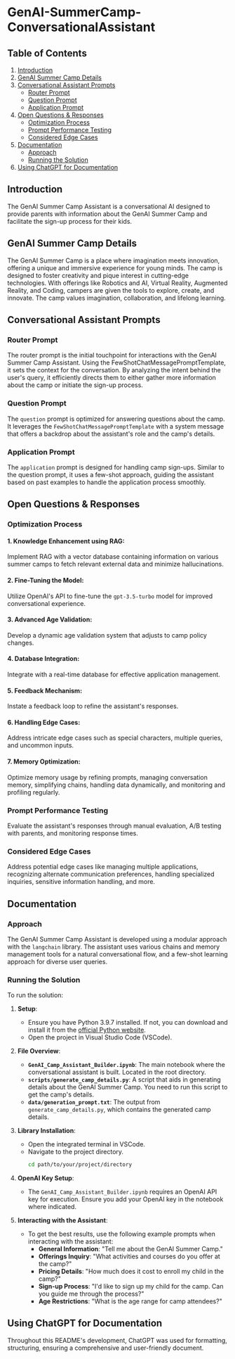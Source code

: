# GenAI-SummerCamp-ConversationalAssistant

## Table of Contents
1. [Introduction](#introduction)
2. [GenAI Summer Camp Details](#genai-summer-camp-details)
3. [Conversational Assistant Prompts](#conversational-assistant-prompts)
   - [Router Prompt](#router-prompt)
   - [Question Prompt](#question-prompt)
   - [Application Prompt](#application-prompt)
4. [Open Questions & Responses](#open-questions--responses)
   - [Optimization Process](#optimization-process)
   - [Prompt Performance Testing](#prompt-performance-testing)
   - [Considered Edge Cases](#considered-edge-cases)
5. [Documentation](#documentation)
   - [Approach](#approach)
   - [Running the Solution](#running-the-solution)
6. [Using ChatGPT for Documentation](#using-chatgpt-for-documentation)

## Introduction

The GenAI Summer Camp Assistant is a conversational AI designed to provide parents with information about the GenAI Summer Camp and facilitate the sign-up process for their kids.

## GenAI Summer Camp Details

The GenAI Summer Camp is a place where imagination meets innovation, offering a unique and immersive experience for young minds. The camp is designed to foster creativity and pique interest in cutting-edge technologies. With offerings like Robotics and AI, Virtual Reality, Augmented Reality, and Coding, campers are given the tools to explore, create, and innovate. The camp values imagination, collaboration, and lifelong learning.

## Conversational Assistant Prompts

### Router Prompt
The router prompt is the initial touchpoint for interactions with the GenAI Summer Camp Assistant. Using the FewShotChatMessagePromptTemplate, it sets the context for the conversation. By analyzing the intent behind the user's query, it efficiently directs them to either gather more information about the camp or initiate the sign-up process.

### Question Prompt
The `question` prompt is optimized for answering questions about the camp. It leverages the `FewShotChatMessagePromptTemplate` with a system message that offers a backdrop about the assistant's role and the camp's details.

### Application Prompt
The `application` prompt is designed for handling camp sign-ups. Similar to the question prompt, it uses a few-shot approach, guiding the assistant based on past examples to handle the application process smoothly.

## Open Questions & Responses

### Optimization Process
#### 1. **Knowledge Enhancement using RAG**:
Implement RAG with a vector database containing information on various summer camps to fetch relevant external data and minimize hallucinations.

#### 2. **Fine-Tuning the Model**:
Utilize OpenAI's API to fine-tune the `gpt-3.5-turbo` model for improved conversational experience.

#### 3. **Advanced Age Validation**:
Develop a dynamic age validation system that adjusts to camp policy changes.

#### 4. **Database Integration**:
Integrate with a real-time database for effective application management.

#### 5. **Feedback Mechanism**:
Instate a feedback loop to refine the assistant's responses.

#### 6. **Handling Edge Cases**:
Address intricate edge cases such as special characters, multiple queries, and uncommon inputs.

#### 7. **Memory Optimization**:
Optimize memory usage by refining prompts, managing conversation memory, simplifying chains, handling data dynamically, and monitoring and profiling regularly.

### Prompt Performance Testing

Evaluate the assistant's responses through manual evaluation, A/B testing with parents, and monitoring response times.

### Considered Edge Cases
Address potential edge cases like managing multiple applications, recognizing alternate communication preferences, handling specialized inquiries, sensitive information handling, and more.

## Documentation

### Approach

The GenAI Summer Camp Assistant is developed using a modular approach with the `langchain` library. The assistant uses various chains and memory management tools for a natural conversational flow, and a few-shot learning approach for diverse user queries.

### Running the Solution

To run the solution:

1. **Setup**:
   - Ensure you have Python 3.9.7 installed. If not, you can download and install it from the [official Python website](https://www.python.org/downloads/).
   - Open the project in Visual Studio Code (VSCode).

2. **File Overview**:
   - **`GenAI_Camp_Assistant_Builder.ipynb`**: The main notebook where the conversational assistant is built. Located in the root directory.
   - **`scripts/generate_camp_details.py`**: A script that aids in generating details about the GenAI Summer Camp. You need to run this script to get the camp's details.
   - **`data/generation_prompt.txt`**: The output from `generate_camp_details.py`, which contains the generated camp details.

3. **Library Installation**:
   - Open the integrated terminal in VSCode.
   - Navigate to the project directory.
     ```bash
     cd path/to/your/project/directory
     ```
   
4. **OpenAI Key Setup**:
   - The `GenAI_Camp_Assistant_Builder.ipynb` requires an OpenAI API key for execution. Ensure you add your OpenAI key in the notebook where indicated.

5. **Interacting with the Assistant**:
   - To get the best results, use the following example prompts when interacting with the assistant:
     - **General Information**: "Tell me about the GenAI Summer Camp."
     - **Offerings Inquiry**: "What activities and courses do you offer at the camp?"
     - **Pricing Details**: "How much does it cost to enroll my child in the camp?"
     - **Sign-up Process**: "I'd like to sign up my child for the camp. Can you guide me through the process?"
     - **Age Restrictions**: "What is the age range for camp attendees?"


## Using ChatGPT for Documentation

Throughout this README's development, ChatGPT was used for formatting, structuring, ensuring a comprehensive and user-friendly document.
